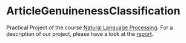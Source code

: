 # ArticleGenuinenessClassification
Practical Project of the course [Natural Language Processing](https://courses.isds.tugraz.at/rkern/courses/nlp/).
For a description of our project, please have a look at the [report](https://github.com/ywcb00/ArticleGenuinenessClassification/blob/main/report.pdf).
